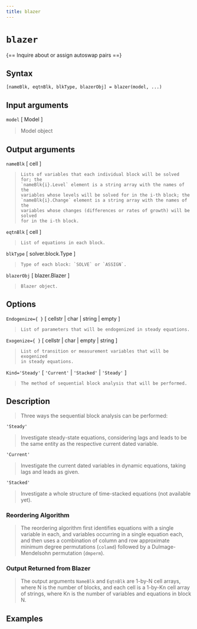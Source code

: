 ```yaml
---
title: blazer
---
```


# `blazer`

{== Inquire about or assign autoswap pairs ==}


## Syntax

    [nameBlk, eqtnBlk, blkType, blazerObj] = blazer(model, ...)


## Input arguments 

  `model` [ Model ]
> 
> Model object
> 

## Output arguments 

 `nameBlk` [ cell ]
>
>     Lists of variables that each individual block will be solved for; the
>     `nameBlk{i}.Level` element is a string array with the names of the
>     variables whose levels will be solved for in the i-th block; the
>     `nameBlk{i}.Change` element is a string array with the names of the
>     variables whose changes (differences or rates of growth) will be solved
>     for in the i-th block.
>
>
 `eqtnBlk` [ cell ] 
>
>     List of equations in each block.
>
>
 `blkType` [ solver.block.Type ] 
>
>     Type of each block: `SOLVE` or `ASSIGN`.
>
>
 `blazerObj` [ blazer.Blazer ]
>
>     Blazer object.
>

## Options 

  `Endogenize={ }` [ cellstr | char | string | empty ]
>
>     List of parameters that will be endogenized in steady equations.
>
>
  `Exogenize={ }` [ cellstr | char | empty | string ] 
>
>     List of transition or measurement variables that will be exogenized
>     in steady equations.
>
>
  `Kind='Steady'` [ `'Current'` | `'Stacked'` | `'Steady'` ]
>
>     The method of sequential block analysis that will be performed.
>


## Description 

>
> Three ways the sequential block analysis can be performed:
>
  `'Steady'` 
> Investigate steady-state equations, considering lags and
> leads to be the same entity as the respective current dated variable.
>
  `'Current'` 
> Investigate the current dated variables in dynamic
> equations, taking lags and leads as given.
>
  `'Stacked'` 
> Investigate a whole structure of time-stacked equations
> (not available yet).
>
>
### Reordering Algorithm

>
> The reordering algorithm first identifies equations with a single
> variable in each, and variables occurring in a single equation each, and
> then uses a combination of column and row approximate minimum degree
> permutations (`colamd`) followed by a Dulmage-Mendelsohn permutation
> (`dmperm`).
>
>
### Output Returned from Blazer

>
> The output arguments `NameBlk` and `EqtnBlk` are 1-by-N cell arrays,
> where N is the number of blocks, and each cell is a 1-by-Kn cell array of
> strings, where Kn is the number of variables and equations in block N.
>

## Examples

